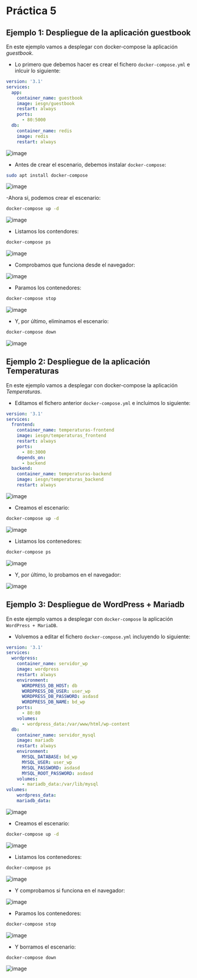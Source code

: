 # Práctica 5

## Ejemplo 1: Despliegue de la aplicación guestbook

En este ejemplo vamos a desplegar con docker-compose la aplicación *guestbook*.

- Lo primero que debemos hacer es crear el fichero `docker-compose.yml` e inlcuir lo siguiente:

```yml
version: '3.1'
services:
  app:
    container_name: guestbook
    image: iesgn/guestbook
    restart: always
    ports:
      - 80:5000
  db:
    container_name: redis
    image: redis
    restart: always
```

![image](../imagenes/35.png)

- Antes de crear el escenario, debemos instalar `docker-compose`:

```bash
sudo apt install docker-compose
```

![image](../imagenes/36.png)

-Ahora si, podemos crear el escenario:

```bash
docker-compose up -d
```

![image](../imagenes/37.png)

- Listamos los contendores:

```bash
docker-compose ps
```

![image](../imagenes/38.png)

- Comprobamos que funciona desde el navegador:

![image](../imagenes/39.png)

- Paramos los contenedores:

```bash
docker-compose stop 
```

![image](../imagenes/40.png)

- Y, por último, eliminamos el escenario:

```bash
docker-compose down
```

![image](../imagenes/41.png)

## Ejemplo 2: Despliegue de la aplicación Temperaturas

En este ejemplo vamos a desplegar con docker-compose la aplicación *Temperaturas*.

- Editamos el fichero anterior `docker-compose.yml` e incluimos lo siguiente:

```yml
version: '3.1'
services:
  frontend:
    container_name: temperaturas-frontend
    image: iesgn/temperaturas_frontend
    restart: always
    ports:
      - 80:3000
    depends_on:
      - backend
  backend:
    container_name: temperaturas-backend
    image: iesgn/temperaturas_backend
    restart: always
```

![image](../imagenes/42.png)

- Creamos el escenario:

```bash
docker-compose up -d
```

![image](../imagenes/43.png)

- Listamos los contenedores:

```bash
docker-compose ps
```

![image](../imagenes/44.png)

- Y, por último, lo probamos en el navegador:

![image](../imagenes/45.png)

## Ejemplo 3: Despliegue de WordPress + Mariadb

En este ejemplo vamos a desplegar con `docker-compose` la aplicación `WordPress + MariaDB`.

- Volvemos a editar el fichero `docker-compose.yml` incluyendo lo siguiente:

```yml
version: '3.1'
services:
  wordpress:
    container_name: servidor_wp
    image: wordpress
    restart: always
    environment:
      WORDPRESS_DB_HOST: db
      WORDPRESS_DB_USER: user_wp
      WORDPRESS_DB_PASSWORD: asdasd
      WORDPRESS_DB_NAME: bd_wp
    ports:
      - 80:80
    volumes:
      - wordpress_data:/var/www/html/wp-content
  db:
    container_name: servidor_mysql
    image: mariadb
    restart: always
    environment:
      MYSQL_DATABASE: bd_wp
      MYSQL_USER: user_wp
      MYSQL_PASSWORD: asdasd
      MYSQL_ROOT_PASSWORD: asdasd
    volumes:
      - mariadb_data:/var/lib/mysql
volumes:
    wordpress_data:
    mariadb_data:
```

![image](../imagenes/46.png)

- Creamos el escenario:

```bash
docker-compose up -d
```

![image](../imagenes/47.png)

- Listamos los contenedores:

```bash
docker-compose ps
```

![image](../imagenes/48.png)

- Y comprobamos si funciona en el navegador:

![image](../imagenes/49.png)

- Paramos los contenedores:

```bash
docker-compose stop
```

![image](../imagenes/50.png)

- Y borramos el escenario:

```bash
docker-compose down
```

![image](../imagenes/51.png)
